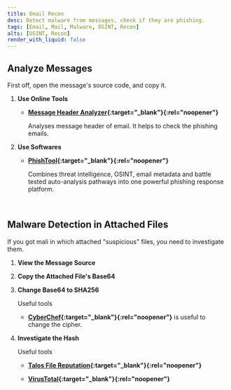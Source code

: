 ```yaml
---
title: Email Recon
desc: Detect malware from messages, check if they are phishing.
tags: [Email, Mail, Malware, OSINT, Recon]
alts: [OSINT, Recon]
render_with_liquid: false
---
```


## Analyze Messages

First off, open the message's source code, and copy it.

1. **Use Online Tools**

    - **[Message Header Analyzer](https://mha.azurewebsites.net/){:target="_blank"}{:rel="noopener"}**

        Analyses message header of email. It helps to check the phishing emails.

2. **Use Softwares**

    - **[PhishTool](https://www.phishtool.com/){:target="_blank"}{:rel="noopener"}**

        Combines threat intelligence, OSINT, email metadata and battle tested auto-analysis pathways into one powerful phishing response platform.

<br />

## Malware Detection in Attached Files

If you got mali in which attached "suspicious" files, you need to investigate them.

1. **View the Message Source**

2. **Copy the Attached File's Base64**

3. **Change Base64 to SHA256**

    Useful tools

    - **[CyberChef](https://gchq.github.io/CyberChef/){:target="_blank"}{:rel="noopener"}** is useful to change the cipher.

4. **Investigate the Hash**

    Useful tools

    - **[Talos File Reputation](https://www.talosintelligence.com/talos_file_reputation){:target="_blank"}{:rel="noopener"}**

    - **[VirusTotal](https://www.virustotal.com/gui/home/upload){:target="_blank"}{:rel="noopener"}**